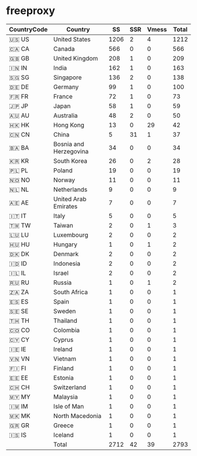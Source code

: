# freeproxy

|CountryCode|Country|SS|SSR|Vmess|Total|
|  ----  | ----  |  ----  | ----  |  ----  | ----  |
|🇺🇸 US|United States|1206|2|4|1212|
|🇨🇦 CA|Canada|566|0|0|566|
|🇬🇧 GB|United Kingdom|208|1|0|209|
|🇮🇳 IN|India|162|1|0|163|
|🇸🇬 SG|Singapore|136|2|0|138|
|🇩🇪 DE|Germany|99|1|0|100|
|🇫🇷 FR|France|72|1|0|73|
|🇯🇵 JP|Japan|58|1|0|59|
|🇦🇺 AU|Australia|48|2|0|50|
|🇭🇰 HK|Hong Kong|13|0|29|42|
|🇨🇳 CN|China|5|31|1|37|
|🇧🇦 BA|Bosnia and Herzegovina|34|0|0|34|
|🇰🇷 KR|South Korea|26|0|2|28|
|🇵🇱 PL|Poland|19|0|0|19|
|🇳🇴 NO|Norway|11|0|0|11|
|🇳🇱 NL|Netherlands|9|0|0|9|
|🇦🇪 AE|United Arab Emirates|7|0|0|7|
|🇮🇹 IT|Italy|5|0|0|5|
|🇹🇼 TW|Taiwan|2|0|1|3|
|🇱🇺 LU|Luxembourg|2|0|0|2|
|🇭🇺 HU|Hungary|1|0|1|2|
|🇩🇰 DK|Denmark|2|0|0|2|
|🇮🇩 ID|Indonesia|2|0|0|2|
|🇮🇱 IL|Israel|2|0|0|2|
|🇷🇺 RU|Russia|1|0|1|2|
|🇿🇦 ZA|South Africa|1|0|0|1|
|🇪🇸 ES|Spain|1|0|0|1|
|🇸🇪 SE|Sweden|1|0|0|1|
|🇹🇭 TH|Thailand|1|0|0|1|
|🇨🇴 CO|Colombia|1|0|0|1|
|🇨🇾 CY|Cyprus|1|0|0|1|
|🇮🇪 IE|Ireland|1|0|0|1|
|🇻🇳 VN|Vietnam|1|0|0|1|
|🇫🇮 FI|Finland|1|0|0|1|
|🇪🇪 EE|Estonia|1|0|0|1|
|🇨🇭 CH|Switzerland|1|0|0|1|
|🇲🇾 MY|Malaysia|1|0|0|1|
|🇮🇲 IM|Isle of Man|1|0|0|1|
|🇲🇰 MK|North Macedonia|1|0|0|1|
|🇬🇷 GR|Greece|1|0|0|1|
|🇮🇸 IS|Iceland|1|0|0|1|
||Total|2712|42|39|2793|
